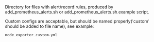 Directory for files with alert/record rules, produced by add_prometheus_alerts.sh or add_prometheus_alerts.sh.example script.

Custom configs are acceptable, but should be named properly('custom' should be added to file name), see example:

~~~~
node_exporter_custom.yml
~~~~

